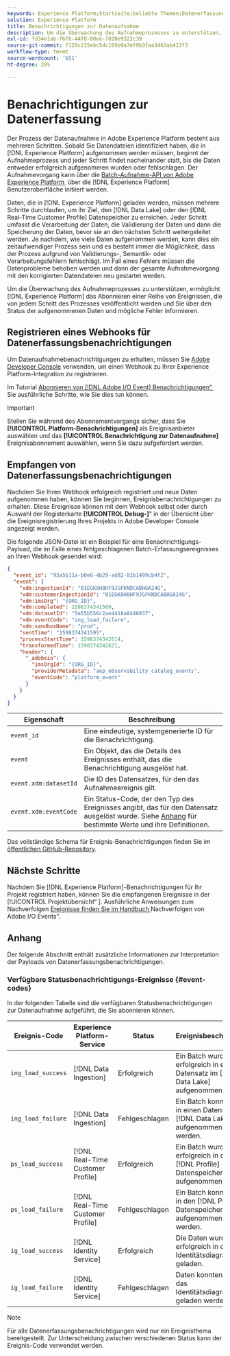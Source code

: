 ```yaml
---
keywords: Experience Platform;Startseite;beliebte Themen;Datenerfassungsbenachrichtigungen;Benachrichtigungen;Abonnierenereignisse;Datenerfassungsstatusereignisse;Statusereignisse;abonnieren;Statusbenachrichtigungen;
solution: Experience Platform
title: Benachrichtigungen zur Datenaufnahme
description: Um die Überwachung des Aufnahmeprozesses zu unterstützen, ermöglicht Adobe Experience Platform das Abonnieren einer Reihe von Ereignissen, die von jedem Schritt des Prozesses veröffentlicht werden und Sie über den Status der aufgenommenen Daten und mögliche Fehler informieren.
exl-id: fd34e1ab-f6f6-44f0-88ee-7020e9322c39
source-git-commit: f129c215ebc5dc169b9a7ef9b3faa3463ab413f3
workflow-type: tm+mt
source-wordcount: '651'
ht-degree: 20%

---
```


# Benachrichtigungen zur Datenerfassung

Der Prozess der Datenaufnahme in Adobe Experience Platform besteht aus mehreren Schritten. Sobald Sie Datendateien identifiziert haben, die in [!DNL Experience Platform] aufgenommen werden müssen, beginnt der Aufnahmeprozess und jeder Schritt findet nacheinander statt, bis die Daten entweder erfolgreich aufgenommen wurden oder fehlschlagen. Der Aufnahmevorgang kann über die [Batch-Aufnahme-API von Adobe Experience Platform &#x200B;](https://developer.adobe.com/experience-platform-apis/references/batch-ingestion/) über die [!DNL Experience Platform] Benutzeroberfläche initiiert werden.

Daten, die in [!DNL Experience Platform] geladen werden, müssen mehrere Schritte durchlaufen, um ihr Ziel, den [!DNL Data Lake] oder den [!DNL Real-Time Customer Profile] Datenspeicher zu erreichen. Jeder Schritt umfasst die Verarbeitung der Daten, die Validierung der Daten und dann die Speicherung der Daten, bevor sie an den nächsten Schritt weitergeleitet werden. Je nachdem, wie viele Daten aufgenommen werden, kann dies ein zeitaufwendiger Prozess sein und es besteht immer die Möglichkeit, dass der Prozess aufgrund von Validierungs-, Semantik- oder Verarbeitungsfehlern fehlschlägt. Im Fall eines Fehlers müssen die Datenprobleme behoben werden und dann der gesamte Aufnahmevorgang mit den korrigierten Datendateien neu gestartet werden.

Um die Überwachung des Aufnahmeprozesses zu unterstützen, ermöglicht [!DNL Experience Platform] das Abonnieren einer Reihe von Ereignissen, die von jedem Schritt des Prozesses veröffentlicht werden und Sie über den Status der aufgenommenen Daten und mögliche Fehler informieren.

## Registrieren eines Webhooks für Datenerfassungsbenachrichtigungen

Um Datenaufnahmebenachrichtigungen zu erhalten, müssen Sie [Adobe Developer Console](https://www.adobe.com/go/devs_console_ui) verwenden, um einen Webhook zu Ihrer Experience Platform-Integration zu registrieren.

Im Tutorial [Abonnieren von [!DNL Adobe I/O Event] Benachrichtigungen“ &#x200B;](../../observability/alerts/subscribe.md) Sie ausführliche Schritte, wie Sie dies tun können.

>[!IMPORTANT]
>
>Stellen Sie während des Abonnementvorgangs sicher, dass Sie **[!UICONTROL Platform-Benachrichtigungen]** als Ereignisanbieter auswählen und das **[!UICONTROL Benachrichtigung zur Datenaufnahme]** Ereignisabonnement auswählen, wenn Sie dazu aufgefordert werden.

## Empfangen von Datenerfassungsbenachrichtigungen

Nachdem Sie Ihren Webhook erfolgreich registriert und neue Daten aufgenommen haben, können Sie beginnen, Ereignisbenachrichtigungen zu erhalten. Diese Ereignisse können mit dem Webhook selbst oder durch Auswahl der Registerkarte **[!UICONTROL Debug-]**&quot; in der Übersicht über die Ereignisregistrierung Ihres Projekts in Adobe Developer Console angezeigt werden.

Die folgende JSON-Datei ist ein Beispiel für eine Benachrichtigungs-Payload, die im Falle eines fehlgeschlagenen Batch-Erfassungsereignisses an Ihren Webhook gesendet wird:

```json
{
  "event_id": "93a5b11a-b0e6-4b29-ad82-81b1499cb4f2",
  "event": {
    "xdm:ingestionId": "01EGK8H8HF9JGFKNDCABHGA24G",
    "xdm:customerIngestionId": "01EGK8H8HF9JGFKNDCABHGA24G",
    "xdm:imsOrg": "{ORG_ID}",
    "xdm:completed": 1598374341560,
    "xdm:datasetId": "5e55b556c2ae4418a8446037",
    "xdm:eventCode": "ing_load_failure",
    "xdm:sandboxName": "prod",
    "sentTime": "1598374341595",
    "processStartTime": 1598374342614,
    "transformedTime": 1598374342621,
    "header": {
      "_adobeio": {
        "imsOrgId": "{ORG_ID}",
        "providerMetadata": "aep_observability_catalog_events",
        "eventCode": "platform_event"
      }
    }
  }
}
```

| Eigenschaft | Beschreibung |
| --- | --- |
| `event_id` | Eine eindeutige, systemgenerierte ID für die Benachrichtigung. |
| `event` | Ein Objekt, das die Details des Ereignisses enthält, das die Benachrichtigung ausgelöst hat. |
| `event.xdm:datasetId` | Die ID des Datensatzes, für den das Aufnahmeereignis gilt. |
| `event.xdm:eventCode` | Ein Status-Code, der den Typ des Ereignisses angibt, das für den Datensatz ausgelöst wurde. Siehe [Anhang](#event-codes) für bestimmte Werte und ihre Definitionen. |

Das vollständige Schema für Ereignis-Benachrichtigungen finden Sie im [öffentlichen GitHub-Repository](https://github.com/adobe/xdm/blob/master/schemas/notifications/ingestion.schema.json).

## Nächste Schritte

Nachdem Sie [!DNL Experience Platform]-Benachrichtigungen für Ihr Projekt registriert haben, können Sie die empfangenen Ereignisse in der [!UICONTROL Projektübersicht“ &#x200B;]. Ausführliche Anweisungen zum Nachverfolgen [&#x200B; Ereignisse finden Sie im Handbuch &#x200B;](https://www.adobe.io/apis/experienceplatform/events/docs.html#!adobedocs/adobeio-events/master/support/tracing.md)Nachverfolgen von Adobe I/O Events&quot;.

## Anhang

Der folgende Abschnitt enthält zusätzliche Informationen zur Interpretation der Payloads von Datenerfassungsbenachrichtigungen.

### Verfügbare Statusbenachrichtigungs-Ereignisse {#event-codes}

In der folgenden Tabelle sind die verfügbaren Statusbenachrichtigungen zur Datenaufnahme aufgeführt, die Sie abonnieren können.

| Ereignis-Code | Experience Platform-Service | Status | Ereignisbeschreibung |
| --- | ---------------- | ------ | ----------------- |
| `ing_load_success` | [!DNL Data Ingestion] | Erfolgreich | Ein Batch wurde erfolgreich in einen Datensatz im [!DNL Data Lake] aufgenommen. |
| `ing_load_failure` | [!DNL Data Ingestion] | Fehlgeschlagen | Ein Batch konnte nicht in einen Datensatz im [!DNL Data Lake] aufgenommen werden. |
| `ps_load_success` | [!DNL Real-Time Customer Profile] | Erfolgreich | Ein Batch wurde erfolgreich in den [!DNL Profile] Datenspeicher aufgenommen. |
| `ps_load_failure` | [!DNL Real-Time Customer Profile] | Fehlgeschlagen | Ein Batch konnte nicht in den [!DNL Profile]-Datenspeicher aufgenommen werden. |
| `ig_load_success` | [!DNL Identity Service] | Erfolgreich | Die Daten wurden erfolgreich in das Identitätsdiagramm geladen. |
| `ig_load_failure` | [!DNL Identity Service] | Fehlgeschlagen | Daten konnten nicht in das Identitätsdiagramm geladen werden. |

>[!NOTE]
>
>Für alle Datenerfassungsbenachrichtigungen wird nur ein Ereignisthema bereitgestellt. Zur Unterscheidung zwischen verschiedenen Status kann der Ereignis-Code verwendet werden.
